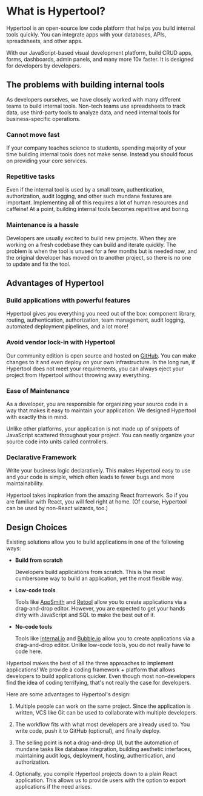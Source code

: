 # What is Hypertool?

Hypertool is an open-source low code platform that helps you build internal
tools quickly. You can integrate apps with your databases, APIs, spreadsheets,
and other apps.

With our JavaScript-based visual development platform, build CRUD apps, forms,
dashboards, admin panels, and many more 10x faster. It is designed for developers
by developers.

## The problems with building internal tools

As developers ourselves, we have closely worked with many different teams to
build internal tools. Non-tech teams use spreadsheets to track data, use
third-party tools to analyze data, and need internal tools for business-specific
operations.

### Cannot move fast

If your company teaches science to students, spending majority of your time
building internal tools does not make sense. Instead you should focus on
providing your core services.

### Repetitive tasks

Even if the internal tool is used by a small team, authentication, authorization,
audit logging, and other such mundane features are important. Implementing all of
this requires a lot of human resources and caffeine! At a point, building internal
tools becomes repetitive and boring.

### Maintenance is a hassle

Developers are usually excited to build new projects. When they are working on
a fresh codebase they can build and iterate quickly. The problem is when the
tool is unused for a few months but is needed now, and the original developer
has moved on to another project, so there is no one to update and fix the tool.

## Advantages of Hypertool

### Build applications with powerful features

Hypertool gives you everything you need out of the box: component library,
routing, authentication, authorization, team management, audit logging, automated
deployment pipelines, and a lot more!

### Avoid vendor lock-in with Hypertool

Our community edition is open source and hosted on [GitHub](https://github.com/hypertool/hypertool). You can make changes to it and even deploy on your own infrastructure. In the long
run, if Hypertool does not meet your requirements, you can always eject your
project from Hypertool without throwing away everything.

### Ease of Maintenance

As a developer, you are responsible for organizing your source code in a way
that makes it easy to maintain your application. We designed Hypertool with
exactly this in mind.

Unlike other platforms, your application is not made up of snippets of JavaScript
scattered throughout your project. You can neatly organize your source code into
units called controllers.

### Declarative Framework

Write your business logic declaratively. This makes Hypertool easy to use and
your code is simple, which often leads to fewer bugs and more maintainability.

Hypertool takes inspiration from the amazing React framework. So if you are
familiar with React, you will feel right at home. (Of course, Hypertool can be
used by non-React wizards, too.)

## Design Choices

Existing solutions allow you to build applications in one of the following ways:

-   **Build from scratch**

    Developers build applications from scratch. This is the most cumbersome way
    to build an application, yet the most flexible way.

-   **Low-code tools**

    Tools like [AppSmith](https://appsmith.com) and [Retool](https://retool.com)
    allow you to create applications via a drag-and-drop editor. However, you are
    expected to get your hands dirty with JavaScript and SQL to make the best out
    of it.

-   **No-code tools**

    Tools like [Internal.io](https://internal.io) and [Bubble.io](https://bubble.io)
    allow you to create applications via a drag-and-drop editor. Unlike low-code
    tools, you do not really have to code here.

Hypertool makes the best of all the three approaches to implement applications!
We provide a coding framework + platform that allows developers to build applications
quicker. Even though most non-developers find the idea of coding terrifying, that's
not really the case for developers.

Here are some advantages to Hypertool's design:

1. Multiple people can work on the same project. Since the application is written,
   VCS like Git can be used to collaborate with multiple developers.

2. The workflow fits with what most developers are already used to. You write code,
   push it to GitHub (optional), and finally deploy.

3. The selling point is not a drag-and-drop UI, but the automation of mundane tasks
   like database integration, building aesthetic interfaces, maintaining audit logs,
   deployment, hosting, authentication, and authorization.

4. Optionally, you compile Hypertool projects down to a plain React application.
   This allows us to provide users with the option to export applications if the
   need arises.
